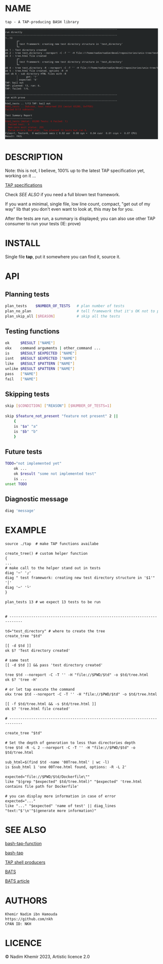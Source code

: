 # NAME
	tap - A TAP-producing BASH library

![UI](https://github.com/nkh/bash-tap/blob/main/media/tap.png)

# DESCRIPTION

Note: this is not, I believe, 100% up to the latest TAP specification yet, working on it ...

[TAP specifications](https://testanything.org/tap-version-14-specification.html)

Check *SEE ALSO* if you need a full blown test framework.

If you want a minimal, single file, low line count, compact, "get out of my way" lib that you don't even want to look at, this may be for you.

After the tests are run, a summary is displayed; you can also use other TAP consumer to run your tests (IE: prove)

# INSTALL

Single file **tap**, put it somewhere you can find it, source it. 

# API

## Planning tests

```bash
plan_tests    $NUMBER_OF_TESTS   # plan number of tests
plan_no_plan                     # tell framework that it's OK not to plan the number of tests
plan_skip_all [$REASON]          # skip all the tests
```

## Testing functions

```bash
ok     $RESULT ["NAME"]
okx    command arguments | other_command ...
is     $RESULT $EXPECTED ["NAME"]
isnt   $RESULT $EXPECTED ["NAME"]
like   $RESULT $PATTERN ["NAME"]
unlike $RESULT $PATTERN ["NAME"]
pass   ["NAME"]
fail   ["NAME"]
```

## Skipping tests

```bash
skip [$CONDITION] ["REASON"] [$NUMBER_OF_TESTS=1]

skip $feature_not_present "feature not present" 2 ||
	{
	is "$a" "a"
	is "$b" "b"
	}
```

## Future tests

```bash
TODO="not implemented yet" 
	ok ...
	ok $result "some not implemented test"
	is ...
unset TODO
```

## Diagnostic message

```bash
diag 'message'
```

# EXAMPLE

```
source ./tap  # make TAP functions availabe

create_tree() # custom helper function
{
...
# make call to the helper stand out in tests
diag '─' '┌'
diag " test framework: creating new test directory structure in '$1'" '│'
diag '─' '└'
}

plan_tests 13 # we expect 13 tests to be run


# ----------------------------------------------------------------------------

td="test_directory" # where to create the tree
create_tree "$td"

[[ -d $td ]]
ok $? 'Test directory created'

# same test
[[ -d $td ]] && pass 'test directory created' 

tree $td --noreport -C -T '' -H "file://$PWD/$td" -o $td/tree.html
ok $? 'tree -H'

# or let tap execute the command
okx tree $td --noreport -C -T '' -H "file://$PWD/$td" -o $td/tree.html

[[ -f $td/tree.html && -s $td/tree.html ]]
ok $? 'tree.html file created'

# ----------------------------------------------------------------------------

create_tree "$td"

# Set the depth of generation to less than directories depth
tree $td -R -L 2 --noreport -C -T '' -H "file://$PWD/$td" -o $td/tree.html

sub_html=$(find $td -name '00Tree.html' | wc -l) 
is $sub_html 1 'one 00Tree.html found, options: -R -L 2'

expected="file://$PWD/$td/Dockerfile\""
like "$(grep "$expected" $td/tree.html)" "$expected" 'tree.html contains file path for Dockerfile'

# you can display more information in case of error
expected="..."
like "..." "$expected" 'name of test' || diag_lines "text:"$'\n'"$(generate more information)" 

```

# SEE ALSO 

[bash-tap-function](https://github.com/goozbach/bash-tap-functions)

[bash-tap](https://github.com/illusori/bash-tap)

[TAP shell producers](https://testanything.org/producers.html#shell)

[BATS](https://github.com/bats-core)

[BATS article](https://medium.com/@gabriel.starczewski/using-bash-automated-testing-system-to-test-your-azure-pipelines-custom-logic-9be4251b9d55)

# AUTHORS

    Khemir Nadim ibn Hamouda
    https://github.com/nkh
    CPAN ID: NKH

# LICENCE

© Nadim Khemir 2023, Artistic licence 2.0

